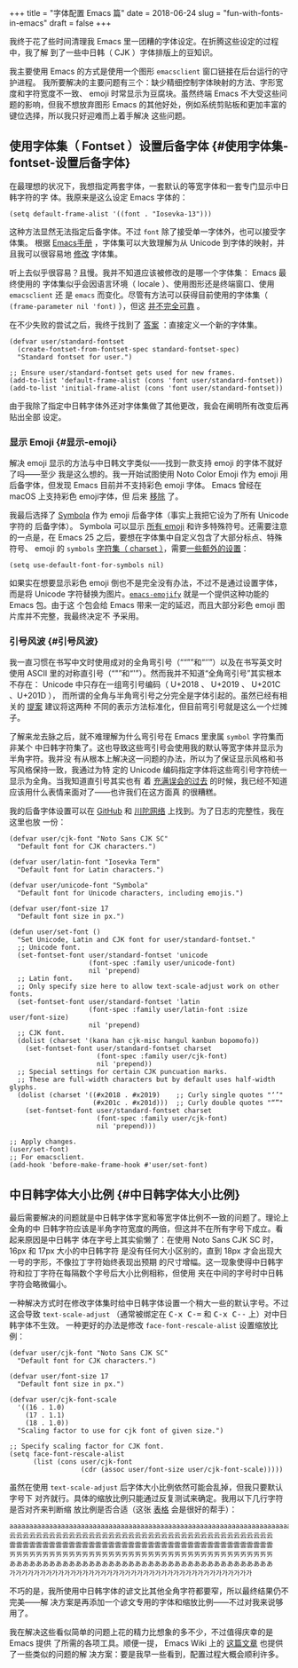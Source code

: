 +++
title = "字体配置 Emacs 篇"
date = 2018-06-24
slug = "fun-with-fonts-in-emacs"
draft = false
+++

我终于花了些时间清理我 Emacs 里一团糟的字体设定。在折腾这些设定的过程中，我了解
到了一些中日韩（ CJK ）字体排版上的豆知识。

我主要使用 Emacs 的方式是使用一个图形 `emacsclient` 窗口链接在后台运行的守护进程。
我所要解决的主要问题有三个：缺少精细控制字体映射的方法、字形宽度和字符宽度不一致、
emoji 时常显示为豆腐块。虽然终端 Emacs 不大受这些问题的影响，但我不想放弃图形
Emacs 的其他好处，例如系统剪贴板和更加丰富的键位选择，所以我只好迎难而上着手解决
这些问题。


## 使用字体集（ Fontset ）设置后备字体 {#使用字体集-fontset-设置后备字体}

在最理想的状况下，我想指定两套字体，一套默认的等宽字体和一套专门显示中日韩字符的字
体。我原来是这么设定 Emacs 字体的：

```emacs-lisp
(setq default-frame-alist '((font . "Iosevka-13")))
```

这种方法显然无法指定后备字体。不过 `font` 除了接受单一字体外，也可以接受字体集。
根据 [Emacs手册](https://www.gnu.org/software/emacs/manual/html%5Fnode/emacs/Fontsets.html) ，字体集可以大致理解为从 Unicode 到字体的映射，并且我可以很容易地
[修改](https://www.gnu.org/software/emacs/manual/html%5Fnode/emacs/Modifying-Fontsets.html) 字体集。

听上去似乎很容易？且慢。我并不知道应该被修改的是哪一个字体集： Emacs 最终使用的
字体集似乎会因语言环境（ locale ）、使用图形还是终端窗口、使用 `emacsclient` 还
是 `emacs` 而变化。尽管有方法可以获得目前使用的字体集（ `(frame-parameter nil
'font)` ），但这 [并不完全可靠](https://lists.gnu.org/archive/html/emacs-devel/2006-12/msg00285.html) 。

在不少失败的尝试之后，我终于找到了 [答案](https://stackoverflow.com/questions/17102692/using-a-list-of-fonts-with-a-daemonized-emacs) ：直接定义一个新的字体集。

```emacs-lisp
(defvar user/standard-fontset
  (create-fontset-from-fontset-spec standard-fontset-spec)
  "Standard fontset for user.")

;; Ensure user/standard-fontset gets used for new frames.
(add-to-list 'default-frame-alist (cons 'font user/standard-fontset))
(add-to-list 'initial-frame-alist (cons 'font user/standard-fontset))
```

由于我除了指定中日韩字体外还对字体集做了其他更改，我会在阐明所有改变后再贴出全部
设定。


### 显示 Emoji {#显示-emoji}

解决 emoji 显示的方法与中日韩文字类似——找到一款支持 emoji 的字体不就好了吗——至少
我是这么想的。我一开始试图使用 Noto Color Emoji 作为 emoji 用后备字体，但发现
Emacs 目前并不支持彩色 emoji 字体。 Emacs 曾经在 macOS 上支持彩色 emoji字体，但
后来 [移除](https://github.com/emacs-mirror/emacs/blob/emacs-25.1/etc/NEWS#L1723) 了。

我最后选择了 [Symbola](http://users.teilar.gr/~g1951d/) 作为 emoji 后备字体（事实上我把它设为了所有 Unicode 字符的
后备字体）。 Symbola 可以显示 [所有 emoji](https://unicode.org/Public/emoji/11.0/emoji-test.txt) 和许多特殊符号。还需要注意的一点是，在
Emacs 25 之后，要想在字体集中自定义包含了大部分标点、特殊符号、 emoji 的
`symbols` [字符集（ charset ）](https://www.gnu.org/software/emacs/manual/html%5Fnode/emacs/Charsets.html)，需要[一些额外的设置](https://github.com/emacs-mirror/emacs/blob/emacs-25/etc/NEWS#L58)：

```emacs-lisp
(setq use-default-font-for-symbols nil)
```

如果实在想要显示彩色 emoji 倒也不是完全没有办法，不过不是通过设置字体，而是将
Unicode 字符替换为图片。[`emacs-emojify`](https://github.com/iqbalansari/emacs-emojify) 就是一个提供这种功能的 Emacs 包。由于这
个包会给 Emacs 带来一定的延迟，而且大部分彩色 emoji 图片库并不完整，我最终决定不
予采用。


### 引号风波 {#引号风波}

我一直习惯在书写中文时使用成对的全角弯引号（““””和“‘’”）以及在书写英文时
使用 ASCII 里的对称直引号（“"”和“'”）。然而我并不知道“全角弯引号”其实根本
不存在： Unicode 中只存在一组弯引号编码（ U+2018 、 U+2019 、 U+201C 、U+201D ），
而所谓的全角与半角弯引号之分完全是字体引起的。虽然已经有相关的 [提案](https://www.unicode.org/L2/L2014/14006-sv-western-vs-cjk.pdf) 建议将这两种
不同的表示方法标准化，但目前弯引号就是这么一个烂摊子。

了解来龙去脉之后，就不难理解为什么弯引号在 Emacs 里隶属 `symbol` 字符集而非某个
中日韩字符集了。这也导致这些弯引号会使用我的默认等宽字体并显示为半角字符。我并没
有从根本上解决这一问题的办法，所以为了保证显示风格和书写风格保持一致，我通过为特
定的 Unicode 编码指定字体将这些弯引号字符统一显示为全角。当我知道直引号其实也有
着 [充满误会的过去](https://www.cl.cam.ac.uk/~mgk25/ucs/quotes.html) 的时候，我已经不知道应该用什么表情来面对了——也许我们在这方面真
的很糟糕。

我的后备字体设置可以在 [GitHub](https://github.com/shimmy1996/.emacs.d#fontset-with-cjk-and-unicode-fallback) 和 [川陀网络](https://git.shimmy1996.com/shimmy1996/.emacs.d#fontset-with-cjk-and-unicode-fallback) 上找到。为了日志的完整性，我在这里也放
一份：

```emacs-lisp
(defvar user/cjk-font "Noto Sans CJK SC"
  "Default font for CJK characters.")

(defvar user/latin-font "Iosevka Term"
  "Default font for Latin characters.")

(defvar user/unicode-font "Symbola"
  "Default font for Unicode characters, including emojis.")

(defvar user/font-size 17
  "Default font size in px.")

(defun user/set-font ()
  "Set Unicode, Latin and CJK font for user/standard-fontset."
  ;; Unicode font.
  (set-fontset-font user/standard-fontset 'unicode
                    (font-spec :family user/unicode-font)
                    nil 'prepend)
  ;; Latin font.
  ;; Only specify size here to allow text-scale-adjust work on other fonts.
  (set-fontset-font user/standard-fontset 'latin
                    (font-spec :family user/latin-font :size user/font-size)
                    nil 'prepend)
  ;; CJK font.
  (dolist (charset '(kana han cjk-misc hangul kanbun bopomofo))
    (set-fontset-font user/standard-fontset charset
                      (font-spec :family user/cjk-font)
                      nil 'prepend))
  ;; Special settings for certain CJK puncuation marks.
  ;; These are full-width characters but by default uses half-width glyphs.
  (dolist (charset '((#x2018 . #x2019)    ;; Curly single quotes "‘’"
                     (#x201c . #x201d)))  ;; Curly double quotes "“”"
    (set-fontset-font user/standard-fontset charset
                      (font-spec :family user/cjk-font)
                      nil 'prepend)))

;; Apply changes.
(user/set-font)
;; For emacsclient.
(add-hook 'before-make-frame-hook #'user/set-font)
```


## 中日韩字体大小比例 {#中日韩字体大小比例}

最后需要解决的问题就是中日韩字体字宽和等宽字体比例不一致的问题了。理论上全角的中
日韩字符应该是半角字符宽度的两倍，但这并不在所有字号下成立。看起来原因是中日韩字
体在字号上其实偷懒了：在使用 Noto Sans CJK SC 时， 16px 和 17px 大小的中日韩字符
是没有任何大小区别的，直到 18px 才会出现大一号的字形，不像拉丁字符始终表现出预期
的尺寸增幅。这一现象使得中日韩字符和拉丁字符在每隔数个字号后大小比例相称，但使用
夹在中间的字号时中日韩字符会略微偏小。

一种解决方式时在修改字体集时给中日韩字体设置一个稍大一些的默认字号。不过这会导致
`text-scale-adjust` （通常被绑定在 <kbd>C-x C-=</kbd> 和 <kbd>C-x C--</kbd> 上）对中日韩字体不生效。
一种更好的办法是修改 `face-font-rescale-alist` 设置缩放比例：

```emacs-lisp
(defvar user/cjk-font "Noto Sans CJK SC"
  "Default font for CJK characters.")

(defvar user/font-size 17
  "Default font size in px.")

(defvar user/cjk-font-scale
  '((16 . 1.0)
    (17 . 1.1)
    (18 . 1.0))
  "Scaling factor to use for cjk font of given size.")

;; Specify scaling factor for CJK font.
(setq face-font-rescale-alist
      (list (cons user/cjk-font
                  (cdr (assoc user/font-size user/cjk-font-scale)))))
```

虽然在使用 `text-scale-adjust` 后字体大小比例依然可能会乱掉，但我只要默认字号下
对齐就行。具体的缩放比例只能通过反复测试来确定。我用以下几行字符是否对齐来判断缩
放比例是否合适（这张 [表格](https://websemantics.uk/articles/font-size-conversion/) 会是很好的帮手）：

```nil
aaaaaaaaaaaaaaaaaaaaaaaaaaaaaaaaaaaaaaaaaaaaaaaaaaaaaaaaaaaaaaaaaaaaaaaaaaaaaaaa
云云云云云云云云云云云云云云云云云云云云云云云云云云云云云云云云云云云云云云云云
雲雲雲雲雲雲雲雲雲雲雲雲雲雲雲雲雲雲雲雲雲雲雲雲雲雲雲雲雲雲雲雲雲雲雲雲雲雲雲雲
ㄞㄞㄞㄞㄞㄞㄞㄞㄞㄞㄞㄞㄞㄞㄞㄞㄞㄞㄞㄞㄞㄞㄞㄞㄞㄞㄞㄞㄞㄞㄞㄞㄞㄞㄞㄞㄞㄞㄞㄞ
ああああああああああああああああああああああああああああああああああああああああ
가가가가가가가가가가가가가가가가가가가가가가가가가가가가가가가가가가가가가가가가
```

不巧的是，我所使用中日韩字体的谚文比其他全角字符都要窄，所以最终结果仍不完美——解
决方案是再添加一个谚文专用的字体和缩放比例——不过对我来说够用了。

我在解决这些看似简单的问题上花的精力比想象的多不少，不过值得庆幸的是 Emacs 提供
了所需的各项工具。顺便一提， Emacs Wiki 上的 [这篇文章](https://www.emacswiki.org/emacs/FontSets) 也提供了一些类似的问题的解
决方案：要是我早一些看到，配置过程大概会顺利许多。
